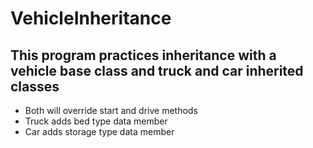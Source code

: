 # VehicleInheritance

## This program practices inheritance with a vehicle base class and truck and car inherited classes
- Both will override start and drive methods
- Truck adds bed type data member
- Car adds storage type data member
